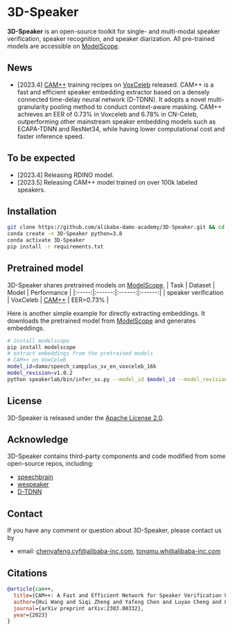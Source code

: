 # 3D-Speaker

<strong>3D-Speaker</strong> is an open-source toolkit for single- and multi-modal speaker verification, speaker recognition, and speaker diarization. All pre-trained models are accessible on [ModelScope](https://www.modelscope.cn/models).

## News
- [2023.4] [CAM++](https://github.com/alibaba-damo-academy/3D-Speaker/tree/main/egs/sv-cam++/voxceleb) training recipes on [VoxCeleb](https://www.robots.ox.ac.uk/~vgg/data/voxceleb/) released. CAM++ is a fast and efficient speaker embedding extractor based on a densely connected time-delay neural network (D-TDNN). It adopts a novel multi-granularity pooling method to conduct context-aware masking. CAM++ achieves an EER of 0.73% in Voxceleb and 6.78% in CN-Celeb, outperforming other mainstream speaker embedding models such as ECAPA-TDNN and ResNet34, while having lower computational cost and faster inference speed.

## To be expected
- [2023.4] Releasing RDINO model.
- [2023.5] Releasing CAM++ model trained on over 100k labeled speakers. 

## Installation
``` sh
git clone https://github.com/alibaba-damo-academy/3D-Speaker.git && cd 3D-Speaker
conda create -n 3D-Speaker python=3.8
conda activate 3D-Speaker
pip install -r requirements.txt
```

## Pretrained model
3D-Speaker shares pretrained models on [ModelScope](https://www.modelscope.cn/models).
| Task | Dataset | Model | Performance |
|:-----:|:------:|:------:|:------:|
| speaker verification | VoxCeleb | [CAM++](https://modelscope.cn/models/damo/speech_campplus_sv_en_voxceleb_16k/summary) | EER=0.73% |

Here is another simple example for directly extracting embeddings. It downloads the pretrained model from [ModelScope](https://www.modelscope.cn/models) and generates embeddings.
``` sh
# install modelscope
pip install modelscope
# extract embeddings from the pretrained models
# CAM++ on VoxCeleb
model_id=damo/speech_campplus_sv_en_voxceleb_16k
model_revision=v1.0.2
python speakerlab/bin/infer_sv.py --model_id $model_id --model_revision $model_revision --wav_path $wav_path
```

## License
3D-Speaker is released under the [Apache License 2.0](LICENSE).

## Acknowledge
3D-Speaker contains third-party components and code modified from some open-source repos, including:

- [speechbrain](https://github.com/speechbrain/speechbrain)
- [wespeaker](https://github.com/wenet-e2e/wespeaker)
- [D-TDNN](https://github.com/yuyq96/D-TDNN)

## Contact
If you have any comment or question about 3D-Speaker, please contact us by
- email: chenyafeng.cyf@alibaba-inc.com, tongmu.wh@alibaba-inc.com

## Citations
```BibTeX
@article{cam++,
  title={CAM++: A Fast and Efficient Network for Speaker Verification Using Context-Aware Masking},
  author={Hui Wang and Siqi Zheng and Yafeng Chen and Luyao Cheng and Qian Chen},
  journal={arXiv preprint arXiv:2303.00332},
  year={2023}
}
```
